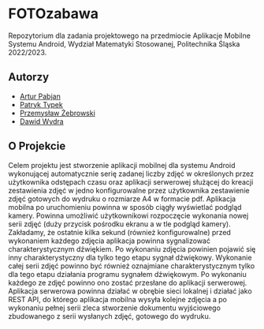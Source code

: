 # FOTOzabawa
Repozytorium dla zadania projektowego na przedmiocie Aplikacje Mobilne Systemu Android, Wydział Matematyki Stosowanej, Politechnika Śląska 2022/2023.

## Autorzy
- [Artur Pabjan]()
- [Patryk Typek]()
- [Przemysław Żebrowski]()
- [Dawid Wydra](https://github.com/ejsiik)

## O Projekcie 
Celem projektu jest stworzenie aplikacji mobilnej dla systemu Android wykonującej automatycznie serię zadanej liczby
zdjęć w określonych przez użytkownika odstępach czasu oraz aplikacji serwerowej służącej do kreacji zestawienia zdjęć
w jedno konfigurowalne przez użytkownika zestawienie zdjęć gotowych do wydruku o rozmiarze A4 w formacie pdf.
Aplikacja mobilna po uruchomieniu powinna w sposób ciągły wyświetlać podgląd kamery. Powinna umożliwić
użytkownikowi rozpoczęcie wykonania nowej serii zdjęć (duży przycisk pośrodku ekranu a w tle podgląd kamery).
Zakładamy, że ostatnie kilka sekund (również konfigurowalne) przed wykonaniem każdego zdjęcia aplikacja powinna
sygnalizować charakterystycznym dźwiękiem. Po wykonaniu zdjęcia powinien pojawić się inny charakterystyczny dla
tylko tego etapu sygnał dźwiękowy. Wykonanie całej serii zdjęć powinno być również oznajmiane charakterystycznym
tylko dla tego etapu działania programu sygnałem dźwiękowym. Po wykonaniu każdego ze zdjęć powinno ono zostać
przesłane do aplikacji serwerowej.
Aplikacja serwerowa powinna działać w obrębie sieci lokalnej i działać jako REST API, do którego aplikacja mobilna
wysyła kolejne zdjęcia a po wykonaniu pełnej serii zleca stworzenie dokumentu wyjściowego zbudowanego z serii
wysłanych zdjęć, gotowego do wydruku.
